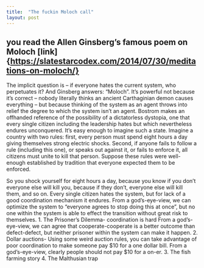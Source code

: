 ```yaml
---
title:  "The fuckin Moloch call"
layout: post
---
```


 
  ##  you read the Allen Ginsberg’s famous poem on Moloch [link]{https://slatestarcodex.com/2014/07/30/meditations-on-moloch/}
 
 
 The implicit question is – if everyone hates the current system, who perpetuates it? And Ginsberg answers: “Moloch”. 
 It’s powerful not because it’s correct – nobody literally thinks an ancient Carthaginian demon causes everything – but because thinking of the system as an agent throws into relief the degree to which the system isn’t an agent.
 Bostrom makes an offhanded reference of the possibility of a dictatorless dystopia, one that every single citizen including the leadership hates but which nevertheless endures unconquered. It’s easy enough to imagine such a state. Imagine a country with two rules: first, every person must spend eight hours a day giving themselves strong electric shocks. Second, if anyone fails to follow a rule (including this one), or speaks out against it, or fails to enforce it, all citizens must unite to kill that person. Suppose these rules were well-enough established by tradition that everyone expected them to be enforced.

So you shock yourself for eight hours a day, because you know if you don’t everyone else will kill you, because if they don’t, everyone else will kill them, and so on. Every single citizen hates the system, but for lack of a good coordination mechanism it endures. From a god’s-eye-view, we can optimize the system to “everyone agrees to stop doing this at once”, but no one within the system is able to effect the transition without great risk to themselves.
    1. The Prisoner’s Dilemma-  coordination is hard From a god’s-eye-view, we can agree that cooperate-cooperate is a better outcome than defect-defect, but neither prisoner within the system can make it happen.
    2. Dollar auctions-  Using some weird auction rules, you can take advantage of poor coordination to make someone pay $10 for a one dollar bill. From a god’s-eye-view, clearly people should not pay $10 for a on-er.
    3. The fish farming story 
    4. The Malthusian trap
